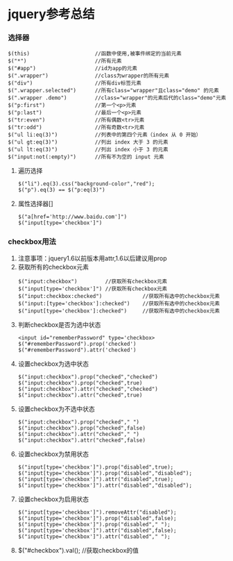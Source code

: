 # 	jquery参考总结

### 选择器
	$(this)  					//函数中使用,被事件绑定的当前元素
	$("*")  					//所有元素			
	$("#app")					//id为app的元素
	$(".wrapper")				//class为wrapper的所有元素
	$("div")					//所有div标签元素
	$(".wrapper.selected")		//所有class="wrapper"且class="demo" 的元素
	$(".wrapper .demo")			//class="wrapper"的元素后代的class="demo"元素
	$("p:first")				//第一个<p>元素
	$("p:last")					//最后一个<p>元素
	$("tr:even")				//所有偶数<tr>元素
	$("tr:odd")   				//所有奇数<tr>元素
	$("ul li:eq(3)")			//列表中的第四个元素（index 从 0 开始）
	$("ul gt:eq(3)")			//列出 index 大于 3 的元素
	$("ul lt:eq(3)")			//列出 index 小于 3 的元素
	$("input:not(:empty)")		//所有不为空的 input 元素
1.  遍历选择
	```
	$("li").eq(3).css("background-color","red");
	$("p").eq(3) == $("p:eq(3)")
	```
2. 	属性选择器[]
	```
	$("a[href='http://www.baidu.com']")
	$("input[type='checkbox']")
	```

### checkbox用法
1.	注意事项：jquery1.6以前版本用attr,1.6以后建议用prop
2.	获取所有的checkbox元素
	```
	$("input:checkbox")			//获取所有checkbox元素
	$("input[type='checkbox']")	//获取所有checkbox元素
	$("input:checkbox:checked") 			//获取所有选中的checkbox元素
	$("input:[type='checkbox']:checked")	//获取所有选中的checkbox元素
	$("input[type='checkbox']:checked")		//获取所有选中的checkbox元素
	```
3.	判断checkbox是否为选中状态
	```
	<input id="rememberPassword" type='checkbox>
	$("#rememberPassword").prop('checked')
	$("#rememberPassword").attr('checked')
	```
4.	设置checkbox为选中状态
	```
	$("input:checkbox").prop("checked","checked")
	$("input:checkbox").prop("checked",true)
	$("input:checkbox").attr("checked","checked")
	$("input:checkbox").attr("checked",true)
	```
5.	设置checkbox为不选中状态
	```
	$("input:checkbox").prop("checked"," ")
	$("input:checkbox").prop("checked",false)
	$("input:checkbox").attr("checked"," ")
	$("input:checkbox").attr("checked",false)
	```
6. 	设置checkbox为禁用状态
	```
	$("input[type='checkbox']").prop("disabled",true);
	$("input[type='checkbox']").prop("disabled","disabled");
	$("input[type='checkbox']").attr("disabled",true);
	$("input[type='checkbox']").attr("disabled","disabled");
	```
7.  设置checkbox为启用状态
	```
	$("input[type='checkbox']").removeAttr("disabled");
	$("input[type='checkbox']").prop("disabled",false);
	$("input[type='checkbox']").prop("disabled"," ");
	$("input[type='checkbox']").attr("disabled",false);
	$("input[type='checkbox']").attr("disabled"," ");
	```
8.	$("#checkbox").val();   			//获取checkbox的值